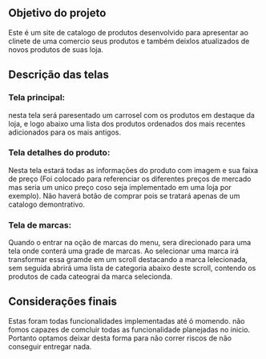 ## Objetivo do projeto

Este é um site de catalogo de produtos desenvolvido para apresentar ao clinete de uma comercio seus produtos e também deixlos atualizados de novos produtos de suas loja.

## Descrição das telas

### Tela principal:

nesta tela será paresentado um carrosel com os produtos em destaque da loja, e logo abaixo uma lista dos produtos ordenados dos mais recentes adicionados para os mais antigos.

### Tela detalhes do produto:

Nesta tela estará todas as informações do produto com imagem e sua faixa de preço (Foi colocado para referenciar os diferentes preços de mercado mas seria um unico preço coso seja implementado em uma loja por exemplo). Não haverá botão de comprar pois se tratará apenas de um catalogo demontrativo.

### Tela de marcas:

Quando o entrar na oção de marcas do menu, sera direcionado para uma tela onde conterá uma grade de marcas. Ao selecionar uma marca irá transformar essa gramde em um scroll destacando a marca lelecionada, sem seguida abrirá uma lista de categoria abaixo deste scroll, contendo os produtos de cada cateograi da marca selecionda.


## Considerações finais

Estas foram todas funcionalidades implementadas até ó momendo. não fomos capazes de comcluir todas as funcionalidade planejadas no inicio. Portanto optamos deixar desta forma para não correr riscos de não conseguir entregar nada.
